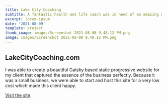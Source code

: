 ```yaml
---
title: Lake City Coaching
subtitle: A fantastic health and life coach was in need of an amazing website.
excerpt: lorem-ipsum
date: '2021-08-09'
template: project
thumb_image: images/Screenshot 2021-08-08 9.48.12 PM.png
image: images/Screenshot 2021-08-08 9.48.12 PM.png
---
```

## LakeCityCoaching.com

I was able to create a beautiful Gatsby based static progressive website for my client that captured the essence of the business perfectly. Because it was a small business, we were able to start and host this site for a very low cost which made this client happy.

[Visit the site](https://www.lakecitycoaching.com)
